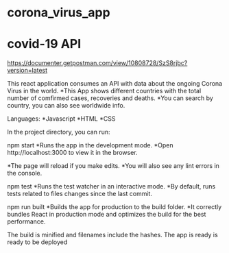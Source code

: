 # corona_virus_app

# covid-19 API
https://documenter.getpostman.com/view/10808728/SzS8rjbc?version=latest

This react application consumes an API with data about the ongoing Corona Virus in the world.
*This App shows different countries with the total number of comfirmed cases, recoveries and deaths. 
*You can search by country, you can also see worldwide info.

Languages:
*Javascript
*HTML
*CSS

In the project directory, you can run:

npm start
*Runs the app in the development mode.
*Open http://localhost:3000 to view it in the browser.

*The page will reload if you make edits.
*You will also see any lint errors in the console.

npm test
*Runs the test watcher in an interactive mode.
*By default, runs tests related to files changes since the last commit.

npm run built
*Builds the app for production to the build folder.
*It correctly bundles React in production mode and optimizes the build for the best performance.
 
 The build is minified and filenames include the hashes.
 The app is ready is ready to be deployed
